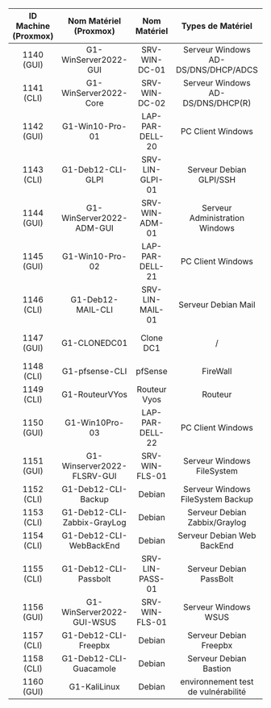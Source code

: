 | ID Machine (Proxmox) | Nom Matériel (Proxmox) | Nom Matériel | Types de Matériel | Statut Doc Install | Statut Doc Utilisateur |
|:-:|:-:|:-:|:-:|:-|:-|
| 1140 (GUI) | G1-WinServer2022-GUI | SRV-WIN-DC-01 | Serveur Windows AD-DS/DNS/DHCP/ADCS |Terminé |Terminé
| 1141 (CLI) | G1-WinServer2022-Core | SRV-WIN-DC-02 | Serveur Windows AD-DS/DNS/DHCP(R) |Terminé |Terminé
| 1142 (GUI) | G1-Win10-Pro-01 | LAP-PAR-DELL-20 | PC Client Windows |Pas de doc a faire | /
| 1143 (CLI) | G1-Deb12-CLI-GLPI | SRV-LIN-GLPI-01 | Serveur Debian GLPI/SSH |Terminé |Terminé 
| 1144 (GUI) | G1-WinServer2022-ADM-GUI | SRV-WIN-ADM-01 | Serveur Administration Windows | Non Fait | Non Fait 
| 1145 (GUI) | G1-Win10-Pro-02 | LAP-PAR-DELL-21 | PC Client Windows | Pas de doc a faire | / 
| 1146 (CLI) | G1-Deb12-MAIL-CLI | SRV-LIN-MAIL-01 | Serveur Debian Mail | Terminé |Non fait
| 1147 (GUI) | G1-CLONEDC01 | Clone DC1 | / |Pas de doc a faire
| 1148 (CLI) | G1-pfsense-CLI | pfSense | FireWall | Terminé | Non fait
| 1149 (CLI) | G1-RouteurVYos | Routeur Vyos | Routeur | Terminé | Non Fait
| 1150 (GUI) | G1-Win10Pro-03 | LAP-PAR-DELL-22 | PC Client Windows | | Non Fait 
| 1151 (GUI) | G1-Winserver2022-FLSRV-GUI | SRV-WIN-FLS-01 | Serveur Windows FileSystem |Terminé|Non Fait
| 1152 (CLI) | G1-Deb12-CLI-Backup | Debian | Serveur Windows FileSystem Backup | Non Fait | Non Fait
| 1153 (CLI) | G1-Deb12-CLI-Zabbix-GrayLog | Debian | Serveur Debian Zabbix/Graylog | | Non Fait
| 1154 (CLI) | G1-Deb12-CLI-WebBackEnd | Debian | Serveur Debian Web BackEnd | Non Fait | Non Fait
| 1155 (CLI) | G1-Deb12-CLI-Passbolt | SRV-LIN-PASS-01 | Serveur Debian PassBolt |  | Non Fait
| 1156 (GUI) | G1-WinServer2022-GUI-WSUS | SRV-WIN-FLS-01 | Serveur Windows WSUS | | Non Fait
| 1157 (CLI) | G1-Deb12-CLI-Freepbx | Debian | Serveur Debian Freepbx | Terminé | Non Fait
| 1158 (CLI) | G1-Deb12-CLI-Guacamole | Debian | Serveur Debian Bastion | Non Fait | Non Fait
| 1160 (GUI) | G1-KaliLinux | Debian | environnement test de vulnérabilité | Non Fait  | Non fait

